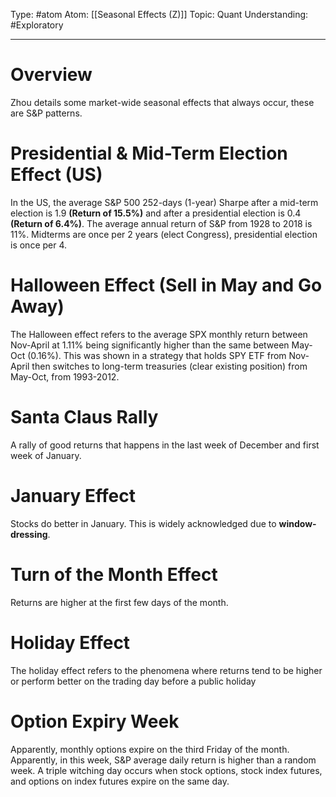 Type: #atom
Atom: [[Seasonal Effects (Z)]]
Topic: Quant
Understanding: #Exploratory 

----
# Overview

Zhou details some market-wide seasonal effects that always occur, these are S&P patterns.

# Presidential & Mid-Term Election Effect (US)

In the US, the average S&P 500 252-days (1-year) Sharpe after a mid-term election is 1.9 **(Return of 15.5%)** and after a presidential election is 0.4 **(Return of 6.4%)**. The average annual return of S&P from 1928 to 2018 is 11%.  Midterms are once per 2 years (elect Congress), presidential election is once per 4.

# Halloween Effect (Sell in May and Go Away)

The Halloween effect refers to the average SPX monthly return between Nov-April at 1.11% being significantly higher than the same between May-Oct (0.16%). This was shown in a strategy that holds SPY ETF from Nov-April then switches to long-term treasuries (clear existing position) from May-Oct, from 1993-2012.

# Santa Claus Rally

A rally of good returns that happens in the last week of December and first week of January.

# January Effect

Stocks do better in January. This is widely acknowledged due to **window-dressing**.

# Turn of the Month Effect

Returns are higher at the first few days of the month.

# Holiday Effect

The holiday effect refers to the phenomena where returns tend to be higher or perform better on the trading day before a public holiday

# Option Expiry Week

Apparently, monthly options expire on the third Friday of the month. Apparently, in this week, S&P average daily return is higher than a random week. A triple witching day occurs when stock options, stock index futures, and options on index futures expire on the same day.

